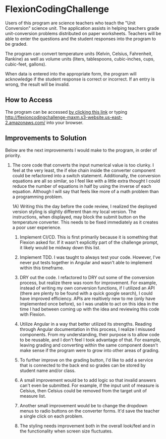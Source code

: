 # FlexionCodingChallenge
  Users of this program are science teachers who teach the "Unit Conversion" science unit. The application assists in helping teachers grade unit-conversion problems distributed on paper worksheets. Teachers will be able to enter the questions and the student responses into the program to be graded.

  The program can convert temperature units (Kelvin, Celsius, Fahrenheit, Rankine) as well as volume units (liters, tablespoons, cubic-inches, cups, cubic-feet, gallons).

  When data is entered into the appropriate form, the program will acknowledge if the student response is correct or incorrect. If an entry is wrong, the result will be invalid.

## How to Access
  The program can be accessed [by clicking this link](http://flexioncodingchallenge-maxm.s3-website.us-east-2.amazonaws.com/) or typing http://flexioncodingchallenge-maxm.s3-website.us-east-2.amazonaws.com/ into your browser.

## Improvements to Solution
  Below are the next improvements I would make to the program, in order of priority.
  
1) The core code that converts the input numerical value is too clunky. I feel at the very least, the if else chain inside the converter component could be refactored into a switch statement. Additionally, the conversion equations are all so similar, so I feel like with a little extra thought I could reduce the number of equations in half by using the inverse of each equation. Although I will say that feels like more of a math problem than a programming problem. 


    1A) Writing this the day before the code review, I realized the deployed version styling is slightly different than my local version. The instructions, when displayed, may block the submit button on the temperature converter. This needs to be fixed immediately as it creates a poor user experience.

    1) Implement CI/CD. This is first primarily because it is something that Flexion asked for. If it wasn't explicitly part of the challenge prompt, it likely would be midway down this list.

    2) Implement TDD. I was taught to always test your code. However, I've never put tests together in Angular and wasn't able to implement within this timeframe.

    3) DRY out the code. I refactored to DRY out some of the conversion process, but realize there was room for improvement. For example, instead of writing my own conversion functions, if I utilized an API (there are plenty to be found with a quick google search), I could have improved efficiency. APIs are realtively new to me (only have implemented once before), so I was unable to act on this idea in the time I had between coming up with the idea and reviewing this code with Flexion.

    4) Utilize Angular in a way that better utilized its strengths. Reading through Angular documentation in this process, I realize I misused components. From my understanding, their purpose is to allow code to be reusable, and I don't feel I took advantage of that. For example, leaving grading and converting within the same component doesn't make sense if the program were to grow into other areas of grading.

    5) To further improve on the grading button, I'd like to add a service that is connected to the back end so grades can be stored by student name and/or class.

    6) A small improvement would be to add logic so that invalid answers can't even be submitted. For example, if the input unit of measure is Celsius, then Celsius could be removed from the target unit of measure list.

    7) Another small improvement would be to change the dropdown menus to radio buttons on the converter forms. It'd save the teacher a single click on each problem.

    8) The styling needs improvement both in the overall look/feel and in the functionality when screen size fluctuates. 